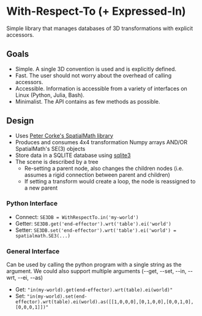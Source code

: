 # With-Respect-To (+ Expressed-In)
Simple library that manages databases of 3D transformations with explicit accessors.

## Goals
- Simple. A single 3D convention is used and is explicitly defined.
- Fast. The user should not worry about the overhead of calling accessors.
- Accessible. Information is accessible from a variety of interfaces on Linux (Python, Julia, Bash).
- Minimalist. The API contains as few methods as possible.

## Design
- Uses [Peter Corke's SpatialMath library](https://github.com/petercorke/spatialmath-python)
- Produces and consumes 4x4 transformation Numpy arrays AND/OR SpatialMath's SE(3) objects
- Store data in a SQLITE database using [sqlite3](https://docs.python.org/3/library/sqlite3.html)
- The scene is described by a tree
  - Re-setting a parent node, also changes the children nodes (i.e. assumes a rigid connection between parent and children)
  - If setting a transform would create a loop, the node is reassigned to a new parent
 
### Python Interface
- Connect: `SE3DB = WithRespectTo.in('my-world')`
- Getter: `SE3DB.get('end-effector').wrt('table').ei('world')`
- Setter: `SE3DB.set('end-effector').wrt('table').ei('world') = spatialmath.SE3(...)`

### General Interface
Can be used by calling the python program with a single string as the argument. We could also support multiple arguments (--get, --set, --in, --wrt, --ei, --as)
- Get: `"in(my-world).get(end-effector).wrt(table).ei(world)"`
- Set: `"in(my-world).set(end-effector).wrt(table).ei(world).as([[1,0,0,0],[0,1,0,0],[0,0,1,0],[0,0,0,1]])"`
